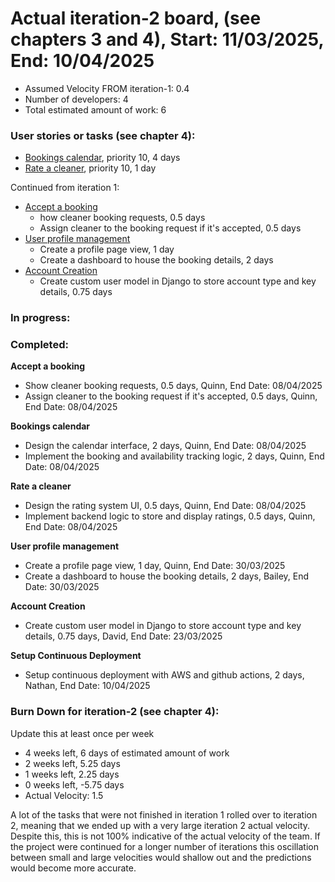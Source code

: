 # Actual iteration-2 board, (see chapters 3 and 4), Start: 11/03/2025, End: 10/04/2025

* Assumed Velocity FROM iteration-1: 0.4
* Number of developers: 4
* Total estimated amount of work: 6

### User stories or tasks (see chapter 4):

* [Bookings calendar](./user_stories/user_story_08_Bookings_calendar.md), priority 10, 4 days
* [Rate a cleaner](./user_stories/user_story_10_Rate_a_cleaner.md), priority 10, 1 day

Continued from iteration 1:

* [Accept a booking](./user_stories/user_story_02_Accept_a_booking.md)
  * how cleaner booking requests, 0.5 days
  * Assign cleaner to the booking request if it's accepted, 0.5 days
* [User profile management](./user_stories/user_story_03_User_profile_management.md)
  * Create a profile page view, 1 day
  * Create a dashboard to house the booking details, 2 days
* [Account Creation](./user_stories/user_story_03_User_profile_management.md)
  * Create custom user model in Django to store account type and key details, 0.75 days

### In progress:

### Completed:

**Accept a booking**
* Show cleaner booking requests, 0.5 days, Quinn, End Date: 08/04/2025
* Assign cleaner to the booking request if it's accepted, 0.5 days, Quinn, End Date: 08/04/2025

**Bookings calendar**
* Design the calendar interface, 2 days, Quinn, End Date: 08/04/2025
* Implement the booking and availability tracking logic, 2 days, Quinn, End Date: 08/04/2025

**Rate a cleaner**
* Design the rating system UI, 0.5 days, Quinn, End Date: 08/04/2025
* Implement backend logic to store and display ratings, 0.5 days, Quinn, End Date: 08/04/2025

**User profile management**
* Create a profile page view, 1 day, Quinn, End Date: 30/03/2025
* Create a dashboard to house the booking details, 2 days, Bailey, End Date: 30/03/2025

**Account Creation**
* Create custom user model in Django to store account type and key details, 0.75 days, David, End Date: 23/03/2025

**Setup Continuous Deployment**
* Setup continuous deployment with AWS and github actions, 2 days, Nathan, End Date: 10/04/2025

### Burn Down for iteration-2 (see chapter 4):
Update this at least once per week
* 4 weeks left, 6 days of estimated amount of work 
* 2 weeks left, 5.25 days
* 1 weeks left, 2.25 days
* 0 weeks left, -5.75 days
* Actual Velocity:  1.5

A lot of the tasks that were not finished in iteration 1 rolled over to iteration 2, meaning that we ended
up with a very large iteration 2 actual velocity. Despite this, this is not 100% indicative of the actual velocity 
of the team. If the project were continued for a longer number of iterations this oscillation between small and large
velocities would shallow out and the predictions would become more accurate.